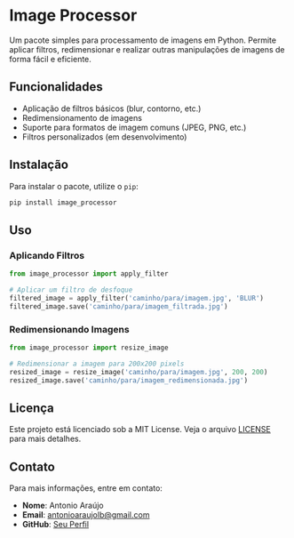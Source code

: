 # Image Processor

Um pacote simples para processamento de imagens em Python. Permite aplicar filtros, redimensionar e realizar outras manipulações de imagens de forma fácil e eficiente.

## Funcionalidades

- Aplicação de filtros básicos (blur, contorno, etc.)
- Redimensionamento de imagens
- Suporte para formatos de imagem comuns (JPEG, PNG, etc.)
- Filtros personalizados (em desenvolvimento)

## Instalação

Para instalar o pacote, utilize o `pip`:

```bash
pip install image_processor
```

## Uso

### Aplicando Filtros

```python
from image_processor import apply_filter

# Aplicar um filtro de desfoque
filtered_image = apply_filter('caminho/para/imagem.jpg', 'BLUR')
filtered_image.save('caminho/para/imagem_filtrada.jpg')
```

### Redimensionando Imagens

```python
from image_processor import resize_image

# Redimensionar a imagem para 200x200 pixels
resized_image = resize_image('caminho/para/imagem.jpg', 200, 200)
resized_image.save('caminho/para/imagem_redimensionada.jpg')
```

## Licença

Este projeto está licenciado sob a MIT License. Veja o arquivo [LICENSE](LICENSE) para mais detalhes.

## Contato

Para mais informações, entre em contato:

- **Nome**: Antonio Araújo
- **Email**: antonioaraujolb@gmail.com
- **GitHub**: [Seu Perfil](https://github.com/seuusuario)
